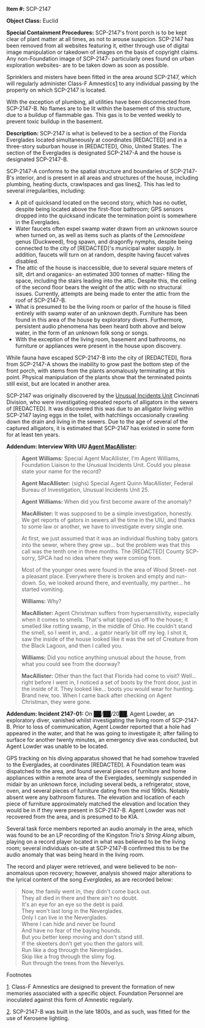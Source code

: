 **Item #:** SCP-2147

**Object Class:** Euclid

**Special Containment Procedures:** SCP-2147's front porch is to be kept clear of plant matter at all times, as not to arouse suspicion. SCP-2147 has been removed from all websites featuring it, either through use of digital image manipulation or takedown of images on the basis of copyright claims. Any non-Foundation image of SCP-2147- particularly ones found on urban exploration websites- are to be taken down as soon as possible.

Sprinklers and misters have been fitted in the area around SCP-2147, which will regularly administer Class-F Amnestics[1](javascript:;) to any individual passing by the property on which SCP-2147 is located.

With the exception of plumbing, all utilities have been disconnected from SCP-2147-B. No flames are to be lit within the basement of this structure, due to a buildup of flammable gas. This gas is to be vented weekly to prevent toxic buildup in the basement.

**Description:** SCP-2147 is what is believed to be a section of the Florida Everglades located simultaneously at coordinates \[REDACTED\] and in a three-story suburban house in \[REDACTED\], Ohio, United States. The section of the Everglades is designated SCP-2147-A and the house is designated SCP-2147-B.

SCP-2147-A conforms to the spatial structure and boundaries of SCP-2147-B's interior, and is present in all areas and structures of the house, including plumbing, heating ducts, crawlspaces and gas lines[2](javascript:;). This has led to several irregularities, including:

*   A pit of quicksand located on the second story, which has no outlet, despite being located above the first-floor bathroom; GPS sensors dropped into the quicksand indicate the termination point is somewhere in the Everglades.
*   Water faucets often expel swamp water drawn from an unknown source when turned on, as well as items such as plants of the _Lemnoideae_ genus (Duckweed), frog spawn, and dragonfly nymphs, despite being connected to the city of \[REDACTED\]'s municipal water supply. In addition, faucets will turn on at random, despite having faucet valves disabled.
*   The attic of the house is inaccessible, due to several square meters of silt, dirt and oraganics- an estimated 300 tonnes of matter- filling the space, including the stairs leading into the attic. Despite this, the ceiling of the second floor bears the weight of the attic with no structural issues. Currently, attempts are being made to enter the attic from the roof of SCP-2147-B.
*   What is presumed to be the living room or parlor of the house is filled entirely with swamp water of an unknown depth. Furniture has been found in this area of the house by exploratory divers. Furthermore, persistent audio phenomena has been heard both above and below water, in the form of an unknown folk song or songs.
*   With the exception of the living room, basement and bathrooms, no furniture or appliances were present in the house upon discovery.

While fauna have escaped SCP-2147-B into the city of \[REDACTED\], flora from SCP-2147-A shows the inability to grow past the bottom step of the front porch, with stems from the plants anomalously terminating at this point. Physical manipulation of the plants show that the terminated points still exist, but are located in another area.

SCP-2147 was originally discovered by the [Unusual Incidents Unit](/unusual-incidents-unit-hub) Cincinnati Division, who were investigating repeated reports of alligators in the sewers of \[REDACTED\]. It was discovered this was due to an alligator living within SCP-2147 laying eggs in the toilet, with hatchlings occasionally crawling down the drain and living in the sewers. Due to the age of several of the captured alligators, it is estimated that SCP-2147 has existed in some form for at least ten years.

**Addendum: Interview With UIU [Agent MacAllister](/uiu-series-with-no-name-hub):**

> **Agent Williams:** Special Agent MacAllister, I'm Agent Williams, Foundation Liaison to the Unusual Incidents Unit. Could you please state your name for the record?
> 
> **Agent MacAllister:** (sighs) Special Agent Quinn MacAllister, Federal Bureau of Investigation, Unusual Incidents Unit 25.
> 
> **Agent Williams:** When did you first become aware of the anomaly?
> 
> **MacAllister:** It was supposed to be a simple investigation, honestly. We get reports of gators in sewers all the time in the UIU, and thanks to some law or another, we have to investigate every single one.
> 
> At first, we just assumed that it was an individual flushing baby gators into the sewer, where they grew up… but the problem was that this call was the tenth one in three months. The \[REDACTED\] County SCP- sorry, SPCA had no idea where they were coming from.
> 
> Most of the younger ones were found in the area of Wood Street- not a pleasant place. Everywhere there is broken and empty and run-down. So, we looked around there, and eventually, my partner… he started vomiting.
> 
> **Williams:** Why?
> 
> **MacAllister:** Agent Christman suffers from hypersensitivity, especially when it comes to smells. That's what tipped us off to the house; it smelled like rotting swamp, in the middle of Ohio. He couldn't stand the smell, so I went in, and… a gator nearly bit off my leg. I shot it, saw the inside of the house looked like it was the set of Creature from the Black Lagoon, and then I called you.
> 
> **Williams:** Did you notice anything unusual about the house, from what you could see from the doorway?
> 
> **MacAllister:** Other than the fact that Florida had come to visit? Well… right before I went in, I noticed a set of boots by the front door, just in the inside of it. They looked like… boots you would wear for hunting. Brand new, too. When I came back after checking on Agent Christman, they were gone.

**Addendum: Incident 2147-01:** On ██/██/20██, Agent Lowder, an exploratory diver, vanished whilst investigating the living room of SCP-2147-B. Prior to loss of communication, Agent Lowder reported that a hole had appeared in the water, and that he was going to investigate it; after failing to surface for another twenty minutes, an emergency dive was conducted, but Agent Lowder was unable to be located.

GPS tracking on his diving apparatus showed that he had somehow traveled to the Everglades, at coordinates \[REDACTED\]. A Foundation team was dispatched to the area, and found several pieces of furniture and home appliances within a remote area of the Everglades, seemingly suspended in midair by an unknown force, including several beds, a refrigerator, stove, oven, and several pieces of furniture dating from the mid 1990s. Notably absent were any bathroom fixtures. The elevation and location of each piece of furniture approximately matched the elevation and location they would be in if they were present in SCP-2147-B. Agent Lowder was not recovered from the area, and is presumed to be KIA.

Several task force members reported an audio anomaly in the area, which was found to be an LP recording of the Kingston Trio's _String Along_ album, playing on a record player located in what was believed to be the living room; several individuals on-site at SCP-2147-B confirmed this to be the audio anomaly that was being heard in the living room.

The record and player were retrieved, and were believed to be non-anomalous upon recovery; however, analysis showed major alterations to the lyrical content of the song _Everglades_, as are recorded below:

> Now, the family went in, they didn't come back out.  
> They all died in there and there ain't no doubt.  
> It's an eye for an eye so the debt is paid.  
> They won't last long in the Neverglades.  
> Only I can live in the Neverglades.  
> Where I can hide and never be found  
> And have no fear of the baying hounds.  
> But you better keep moving and don't stand still.  
> If the skeeters don't get you then the gators will.  
> Run like a dog through the Neverglades.  
> Skip like a frog through the slimy fog.  
> Run through the trees from the Neverlys.

Footnotes

[1](javascript:;). Class-F Amnestics are designed to prevent the formation of new memories associated with a specific object. Foundation Personnel are inoculated against this form of Amnestic regularly.

[2](javascript:;). SCP-2147-B was built in the late 1800s, and as such, was fitted for the use of Kerosene lighting.